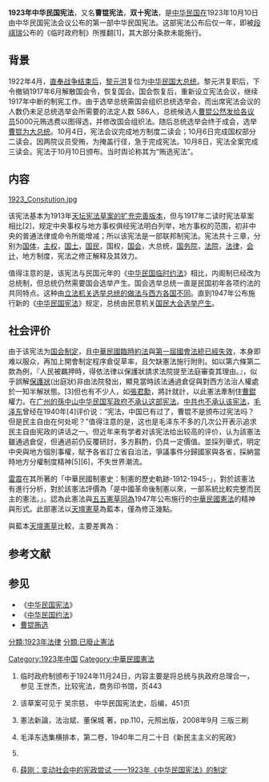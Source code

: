 **1923年中华民国宪法**，又名**曹锟宪法**，**双十宪法**，是[中华民国在](https://zh.wikipedia.org/wiki/中华民国 "wikilink")1923年10月10日由中华民国宪法会议公布的第一部中华民国宪法。这部宪法公布后仅一年，即被[段祺瑞](../Page/段祺瑞.md "wikilink")公布的《临时政府制》所推翻\[1\]，其大部分条款未能施行。

## 背景

1922年4月，[直奉战争结束后](https://zh.wikipedia.org/wiki/直奉战争 "wikilink")，[黎元洪](../Page/黎元洪.md "wikilink")复位为[中华民国大总统](https://zh.wikipedia.org/wiki/中华民国大总统 "wikilink")。黎元洪复职后，下令撤销1917年6月解散国会令，恢复国会。国会恢复后，重新设立宪法会议，继续1917年中断的制宪工作。由于选举总统需国会组织总统选举会，而出席宪法会议的人数仍未足总统选举会所需要的法定人数 586人，总统候选人[曹锟公然发给各议员](https://zh.wikipedia.org/wiki/曹锟 "wikilink")5000元贿选费以图得选，并修改国会组织法。随后总统选举会终于成会，选举[曹锟为大总统](https://zh.wikipedia.org/wiki/曹锟 "wikilink")。10月4日，宪法会议完成地方制度二读会；10月6日完成国权部分二读会。因两院议员受贿，为掩盖行径，急于完成宪法。10月8日，宪法全案完成三读会。宪法于10月10日颁布。当时舆论称其为“贿选宪法”。

## 内容

[1923_Consitution.jpg](https://zh.wikipedia.org/wiki/File:1923_Consitution.jpg "fig:1923_Consitution.jpg")

<div style="float:left; width:430px">

</div>

该宪法基本为1913年[天坛宪法草案的扩充完善版本](https://zh.wikipedia.org/wiki/天坛宪法 "wikilink")，但与1917年二读时宪法草案相比\[2\]，规定中央事权与地方事权俱经宪法明白列举，地方事权的范围，初非中央的普通法律或命令所能增减；所以该宪法是一部联邦制宪法。宪法共十三章，分别为[国体](https://zh.wikipedia.org/wiki/国体 "wikilink")，[主权](https://zh.wikipedia.org/wiki/主权 "wikilink")，[国土](https://zh.wikipedia.org/wiki/国土 "wikilink")，[国民](https://zh.wikipedia.org/wiki/国民 "wikilink")，国权，[国会](https://zh.wikipedia.org/wiki/国会 "wikilink")，大总统，[国务院](https://zh.wikipedia.org/wiki/国务院 "wikilink")，[法院](https://zh.wikipedia.org/wiki/法院 "wikilink")，[法律](../Page/法律.md "wikilink")，[会计](https://zh.wikipedia.org/wiki/会计 "wikilink")，地方制度，宪法之修正解释及其效力。

值得注意的是，该宪法与民国元年的《[中华民国临时约法](https://zh.wikipedia.org/wiki/中华民国临时约法 "wikilink")》相比，内阁制已经改为总统制，但总统仍然需要国会选举产生。国会选举总统一直是民国初年各项约法的共同特点。这种由[立法机关选举总统的做法与西方各国不同](https://zh.wikipedia.org/wiki/立法机关 "wikilink")。直到1947年公布施行新的《[中华民国宪法](https://zh.wikipedia.org/wiki/中华民国宪法 "wikilink")》规定，总统由民意机关[国民大会选举产生](https://zh.wikipedia.org/wiki/国民大会 "wikilink")。

## 社会评价

由于该宪法为[国会制定](https://zh.wikipedia.org/wiki/民元國會 "wikilink")，且[中華民國臨時約法](../Page/中華民國臨時約法.md "wikilink")與[第一屆國會法統已經失效](https://zh.wikipedia.org/wiki/民元國會 "wikilink")，本身即难以服众，再加上開會制定程序倉促草率，且欠缺憲法施行附則。如以第六條第二款為例，『人民被羈押時，得依法律以保護狀請求法院提至法庭審查其理由。』，似乎誤解[保護狀](../Page/人身保護令.md "wikilink")(出庭狀)非由法院發出，顯見當時該法通過倉促與對西方法治人權處於一知半解狀態。\[3\]但也有不少人，如[張君勱](https://zh.wikipedia.org/wiki/張君勱 "wikilink")，將計就計，以此憲法牽制住[曹錕](../Page/曹錕.md "wikilink")權力。在[广州的](https://zh.wikipedia.org/wiki/广州 "wikilink")[孫中山](../Page/孫中山.md "wikilink")[中华民国军政府不承认这部宪法](https://zh.wikipedia.org/wiki/中华民国军政府 "wikilink")。[中共也不承认该宪法](https://zh.wikipedia.org/wiki/中共 "wikilink")，[毛泽东](../Page/毛泽东.md "wikilink")曾经在1940年\[4\]评价说：“宪法，中国已有过了，曹锟不是颁布过宪法吗？但是民主自由在何处呢？”值得注意的是，这也是毛泽东不多的几次公开表示追求民主自由宪政的讲话之一。但近年来有学者对该宪法给出较高的评价，认为該憲法雖通過倉促，但通過前仍反覆研討，多方斟酌，仍具一定價值。並採列舉式，明定中央與地方個別事權，賦予各省訂立省自治法，爭議事件分歸國家與各省，採納當時地方分權制度精神\[5\]\[6\]，不失世界潮流。

[雷震](../Page/雷震.md "wikilink")在其所著的「中華民國制憲史：制憲的歷史軌跡-1912-1945-」，對於該憲法有進行分析，對於該憲法評價為「是中國革命後制憲以來，一部系統比較完整而民主的憲法。」。認為此憲法與[五五憲草同為](https://zh.wikipedia.org/wiki/五五憲草 "wikilink")1947年公布施行的[中華民國憲法](../Page/中華民國憲法.md "wikilink")的精神與形式。此部憲法以[天壇憲草](../Page/天壇憲草.md "wikilink")為藍本，僅為修正幾點。

與藍本[天壇憲草](../Page/天壇憲草.md "wikilink")比較，主要差異為：

## 参考文献

## 参见

  - 《[中华民国宪法](https://zh.wikipedia.org/wiki/中华民国宪法 "wikilink")》
  - 《[中华民国约法](../Page/中华民国约法.md "wikilink")》
  - [曹锟贿选](https://zh.wikipedia.org/wiki/曹锟贿选 "wikilink")

[分類:1923年法律](https://zh.wikipedia.org/wiki/分類:1923年法律 "wikilink") [分類:已廢止憲法](https://zh.wikipedia.org/wiki/分類:已廢止憲法 "wikilink")

[Category:1923年中国](https://zh.wikipedia.org/wiki/Category:1923年中国 "wikilink") [Category:中華民國憲法](https://zh.wikipedia.org/wiki/Category:中華民國憲法 "wikilink")

1.  临时政府制颁布于1924年11月24日，内容主要是将总统与执政府总理合一，参见 王世杰，比较宪法，商务印书馆，页443

2.  该草案可见于 吴宗慈， 中华民国宪法史，后编，451页

3.  憲法新論，法治斌、董保城 著，pp.110，元照出版，2008年9月 三版三刷

4.  毛泽东选集横排本，第二卷，1940年二月二十日《新民主主义的宪政》

5.
6.  [薛刚：变动社会中的宪政尝试 ——1923年《中华民国宪法》的制定](https://web.archive.org/web/20121010092150/http://www.law-culture.com/showNews.asp?id=7387)